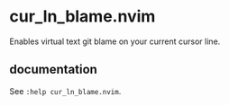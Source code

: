 # cur_ln_blame.nvim

Enables virtual text git blame on your current cursor line.

## documentation

See `:help cur_ln_blame.nvim`.
